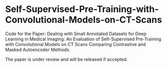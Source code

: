 # Self-Supervised-Pre-Training-with-Convolutional-Models-on-CT-Scans

Code for the Paper: Dealing with Small Annotated Datasets for Deep Learning in Medical Imaging: An Evaluation of Self-Supervised Pre-Training with Convolutional Models on CT Scans Comparing Contrastive and Masked Autoencoder Methods.

The paper is under review and will be released if accepted.
